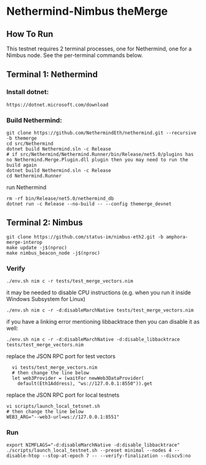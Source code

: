# Nethermind-Nimbus theMerge

## How To Run

This testnet requires 2 terminal processes, one for Nethermind, one for a Nimbus node. See the per-terminal commands below.

## Terminal 1: Nethermind

### Install dotnet:
```
https://dotnet.microsoft.com/download
```

### Build Nethermind:
```
git clone https://github.com/NethermindEth/nethermind.git --recursive -b themerge
cd src/Nethermind
dotnet build Nethermind.sln -c Release
# if src/Nethermind/Nethermind.Runner/bin/Release/net5.0/plugins has no Nethermind.Merge.Plugin.dll plugin then you may need to run the build again
dotnet build Nethermind.sln -c Release
cd Nethermind.Runner
```

run Nethermind
```
rm -rf bin/Release/net5.0/nethermind_db
dotnet run -c Release --no-build -- --config themerge_devnet
```

## Terminal 2: Nimbus
```
git clone https://github.com/status-im/nimbus-eth2.git -b amphora-merge-interop
make update -j$(nproc)
make nimbus_beacon_node -j$(nproc)
```

### Verify
```
./env.sh nim c -r tests/test_merge_vectors.nim
```
it may be needed to disable CPU instructions (e.g. when you run it inside Windows Subsystem for Linux)
```
./env.sh nim c -r -d:disableMarchNative tests/test_merge_vectors.nim
```
if you have a linking error mentioning libbacktrace then you can disable it as well:
```
./env.sh nim c -r -d:disableMarchNative -d:disable_libbacktrace tests/test_merge_vectors.nim
```

replace the JSON RPC port for test vectors 
```
  vi tests/test_merge_vectors.nim
  # then change the line below
  let web3Provider = (waitFor newWeb3DataProvider(
    default(Eth1Address), "ws://127.0.0.1:8550")).get
```

replace the JSON RPC port for local testnets 
```
vi scripts/launch_local_tetsnet.sh
# then change the line below
WEB3_ARG="--web3-url=ws://127.0.0.1:8551"
```

### Run

```
export NIMFLAGS="-d:disableMarchNative -d:disable_libbacktrace"
./scripts/launch_local_testnet.sh --preset minimal --nodes 4 --disable-htop --stop-at-epoch 7 -- --verify-finalization --discv5:no
```